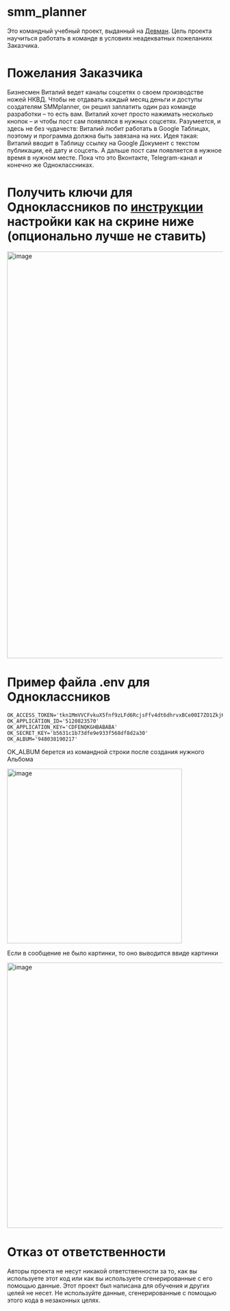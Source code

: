# smm_planner
Это командный учебный проект, выданный на [Девман](https://dvmn.org/). Цель проекта научиться работать в команде в условиях неадекватных пожеланиях Заказчика.

# Пожелания Заказчика
Бизнесмен Виталий ведет каналы  соцсетях о своем производстве ножей НКВД. Чтобы не отдавать каждый месяц деньги и доступы создателям SMMplanner, он решил заплатить один раз команде разработки – то есть вам. Виталий хочет просто нажимать несколько кнопок – и чтобы пост сам появлялся в нужных соцсетях. 
Разумеется, и здесь не без чудачеств: Виталий любит работать в Google Таблицах, поэтому и программа должна быть завязана на них.
Идея такая: Виталий вводит в Таблицу ссылку на Google Документ с текстом публикации, её дату и соцсеть. А дальше пост сам появляется в нужное время в нужном месте.
Пока что это Вконтакте, Telegram-канал и конечно же Одноклассниках.  




# Получить ключи для Одноклассников по [инструкции](https://apiok.ru/dev/app/create) настройки как на скрине ниже (опционально лучше не ставить)

<img width="950" alt="image" src="https://user-images.githubusercontent.com/55636018/225688509-eab4e7ea-bdd3-4331-927f-49aaedfb65c5.png">


# Пример файла .env для Одноклассников

```
OK_ACCESS_TOKEN='tkn1MmVVCFvkuX5fnf9zLFd6RcjsFfv4dt6dhrvxBCe00I7ZO1ZkjK'
OK_APPLICATION_ID='5120823570'
OK_APPLICATION_KEY='CDFENQKGHBABABA'
OK_SECRET_KEY='b5631c1b73dfe9e933f568df8d2a30'
OK_ALBUM='948038190217'
```

OK_ALBUM берется из командной строки после создания нужного Альбома

<img width="408" alt="image" src="https://user-images.githubusercontent.com/55636018/225689782-f46ddfe9-9829-4028-b24b-cae74c35b749.png">

Если в сообщение не было картинки, то оно выводится ввиде картинки

<img width="620" alt="image" src="https://user-images.githubusercontent.com/55636018/225830469-db80672e-1139-4f0b-9f35-cb844c8b5bda.png">


# Отказ от ответственности
Авторы проекта не несут никакой ответственности за то, как вы используете этот код или как вы используете сгенерированные с его помощью данные. Этот проект был написана для обучения и других целей не несет. Не используйте данные, сгенерированные с помощью этого кода в незаконных целях.
